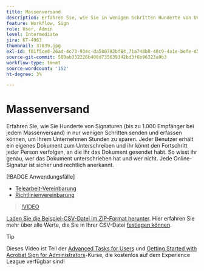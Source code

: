 ```yaml
---
title: Massenversand
description: Erfahren Sie, wie Sie in wenigen Schritten Hunderte von Unterschriften gleichzeitig für jedes Dokument einholen können
feature: Workflow, Sign
role: User, Admin
level: Intermediate
jira: KT-4963
thumbnail: 37839.jpg
exl-id: f81f5ce8-26ad-4c73-934c-da580782bf84,71a748b0-48c9-4a1e-befe-d5f311d6c05e
source-git-commit: 580ab332226b408d735639342bd3f6b96323a9b3
workflow-type: tm+mt
source-wordcount: '152'
ht-degree: 3%

---
```


# Massenversand

Erfahren Sie, wie Sie Hunderte von Signaturen (bis zu 1.000 Empfänger bei jedem Massenversand) in nur wenigen Schritten senden und erfassen können, um Ihrem Unternehmen Stunden zu sparen. Jeder Benutzer erhält ein eigenes Dokument zum Unterschreiben und ihr könnt den Fortschritt jeder Person verfolgen, an die ihr das Dokument gesendet habt. So wisst ihr genau, wer das Dokument unterschrieben hat und wer nicht. Jede Online-Signatur ist sicher und rechtlich anerkannt.

[!BADGE Anwendungsfälle]

* [Telearbeit-Vereinbarung](https://experienceleague.adobe.com/docs/document-cloud-learn/sign-learning-hub/expand/recipes/gov/usecasegovtelework.html?lang=en)
* [Richtlinienvereinbarung](https://experienceleague.adobe.com/docs/document-cloud-learn/sign-learning-hub/expand/recipes/com/usecasecompolicy.html?lang=en)

>[!VIDEO](https://video.tv.adobe.com/v/33655?quality=12&learn=on&hidetitle=true)

[Laden Sie die Beispiel-CSV-Datei im ZIP-Format herunter](../assets/sendInBulkSample.zip). Hier erfahren Sie mehr über alle Werte, die Sie in Ihrer CSV-Datei [festlegen können](https://helpx.adobe.com/sign/adv-user/send-in-bulk/send-with-csv.html).

>[!TIP]
>
Dieses Video ist Teil der [Advanced Tasks for Users](https://experienceleague.adobe.com/?recommended=Sign-U-1-2020.3) und [Getting Started with Acrobat Sign for Administrators](https://experienceleague.adobe.com/?recommended=Sign-A-1-2020.2)-Kurse, die kostenlos auf dem Experience League verfügbar sind!

